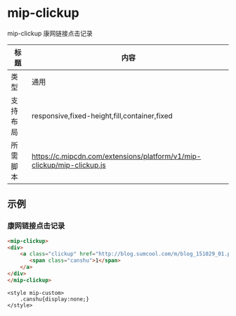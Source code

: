 # mip-clickup

mip-clickup 康网链接点击记录

标题|内容
----|----
类型|通用
支持布局|responsive,fixed-height,fill,container,fixed
所需脚本|https://c.mipcdn.com/extensions/platform/v1/mip-clickup/mip-clickup.js

## 示例

### 康网链接点击记录
```html
<mip-clickup>
<div>
    <a class="clickup" href="http://blog.sumcool.com/m/blog_151029_01.php?aid=100" target="_blank"><span >广告</span>放荡少妇竟按住邻居疯狂抽搐连续6次高潮！
       <span class="canshu">1</span>
    </a>
</div>
</mip-clickup>
``` 
```style 
<style mip-custom>
	.canshu{display:none;}
</style>
``` 

